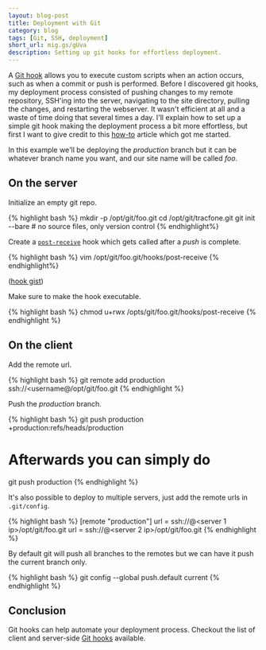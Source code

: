 ```yaml
---
layout: blog-post
title: Deployment with Git
category: blog
tags: [Git, SSH, deployment]
short_url: mig.gs/gUva
description: Setting up git hooks for effortless deployment.
---
```


A [Git hook](http://git-scm.com/docs/githooks.html) allows you to execute custom scripts when an action occurs, such as when a commit or push is performed. Before I discovered git hooks, my deployment process consisted of pushing changes to my remote repository, SSH'ing into the server, navigating to the site directory, pulling the changes, and restarting the webserver. It wasn't efficient at all and a waste of time doing that several times a day. I'll explain how to set up a simple git hook making the deployment process a bit more effortless, but first I want to give credit to this [how-to](http://toroid.org/ams/git-website-howto) article which got me started.

In this example we'll be deploying the *production* branch but it can be whatever branch name you want, and our site name will be called *foo*.

## On the server

Initialize an empty git repo.

{% highlight bash %}
mkdir -p /opt/git/foo.git
cd /opt/git/tracfone.git
git init --bare # no source files, only version control
{% endhighlight%}

Create a [`post-receive`](http://git-scm.com/book/en/Customizing-Git-Git-Hooks) hook which gets called after a *push* is complete.

{% highlight bash %}
vim /opt/git/foo.git/hooks/post-receive
{% endhighlight%}

<script src="https://gist.github.com/miguelmota/9595095.js"></script>

([hook gist](https://gist.github.com/miguelmota/9595095))

Make sure to make the hook executable.

{% highlight bash %}
chmod u+rwx /opts/git/foo.git/hooks/post-receive
{% endhighlight %}

## On the client

Add the remote url.

{% highlight bash %}
git remote add production ssh://<username@<server ip>/opt/git/foo.git
{% endhighlight %}

Push the *production* branch.

{% highlight bash %}
git push production +production:refs/heads/production

# Afterwards you can simply do
git push production
{% endhighlight %}

It's also possible to deploy to multiple servers, just add the remote urls in `.git/config`.

{% highlight bash %}
[remote "production"]
  url = ssh://<username>@<server 1 ip>/opt/git/foo.git
  url = ssh://<username>@<server 2 ip>/opt/git/foo.git
{% endhighlight %}

By default git will push all branches to the remotes but we can have it push the current branch only.

{% highlight bash %}
git config --global push.default current
{% endhighlight %}

## Conclusion

Git hooks can help automate your deployment process. Checkout the list of client and server-side [Git hooks](http://git-scm.com/book/en/Customizing-Git-Git-Hooks) available.
